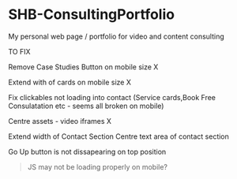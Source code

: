 # SHB-ConsultingPortfolio
My personal web page / portfolio for video and content consulting

TO FIX

Remove Case Studies Button on mobile size X

Extend with of cards on mobile size X

Fix clickables not loading into contact (Service cards,Book Free Consulatation etc - seems all broken on mobile)

Centre assets - video iframes X

Extend width of Contact Section 
Centre text area of contact section

Go  Up button is not dissapearing on top position

> JS may not be loading properly on mobile?
